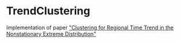 # TrendClustering

Implementation of paper ["Clustering for Regional Time Trend in the Nonstationary Extreme Distribution"](https://www.mdpi.com/2073-4441/14/11/1720)
